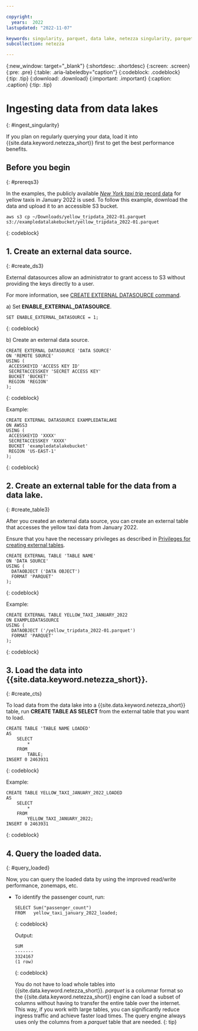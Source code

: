```yaml
---

copyright:
  years:  2022
lastupdated: "2022-11-07"

keywords: singularity, parquet, data lake, netezza singularity, parquet files, querying data
subcollection: netezza

---
```


{:new_window: target="_blank"}
{:shortdesc: .shortdesc}
{:screen: .screen}
{:pre: .pre}
{:table: .aria-labeledby="caption"}
{:codeblock: .codeblock}
{:tip: .tip}
{:download: .download}
{:important: .important}
{:caption: .caption}
{:tip: .tip}

# Ingesting data from data lakes
{: #ingest_singularity}

If you plan on regularly querying your data, load it into {{site.data.keyword.netezza_short}} first to get the best performance benefits.

## Before you begin
{: #prereqs3}

In the examples, the publicly available [*New York taxi trip* record data](https://www1.nyc.gov/site/tlc/about/tlc-trip-record-data.page) for yellow taxis in January 2022 is used. To follow this example, download the data and upload it to an accessible S3 bucket.

```
aws s3 cp ~/Downloads/yellow_tripdata_2022-01.parquet s3://exampledatalakebucket/yellow_tripdata_2022-01.parquet
```
{: codeblock}

## 1. Create an external data source.
{: #create_ds3}

External datasources allow an administrator to grant access to S3 without providing the keys directly to a user.

For more information, see [CREATE EXTERNAL DATASOURCE command](https://www.ibm.com/docs/en/netezza?topic=).

a) Set **ENABLE_EXTERNAL_DATASOURCE**.

   ```
   SET ENABLE_EXTERNAL_DATASOURCE = 1;
   ```
   {: codeblock}

b) Create an external data source.

   ```
   CREATE EXTERNAL DATASOURCE 'DATA SOURCE'
   ON 'REMOTE SOURCE'
   USING (
    ACCESSKEYID 'ACCESS KEY ID'
    SECRETACCESSKEY 'SECRET ACCESS KEY'
    BUCKET 'BUCKET'
    REGION 'REGION'
   );
   ```
   {: codeblock}

   Example:

   ```
   CREATE EXTERNAL DATASOURCE EXAMPLEDATALAKE 
   ON AWSS3 
   USING (
    ACCESSKEYID 'XXXX'
    SECRETACCESSKEY 'XXXX'
    BUCKET 'exampledatalakebucket'
    REGION 'US-EAST-1'
   );
   ```
   {: codeblock}

## 2. Create an external table for the data from a data lake.
{: #create_table3}

After you created an external data source, you can create an external table that accesses the yellow taxi data from January 2022.

Ensure that you have the necessary privileges as described in [Privileges for creating external tables](https://www.ibm.com/docs/en/netezza?topic=et-create-external-table-command-2).

```
CREATE EXTERNAL TABLE 'TABLE NAME'
ON 'DATA SOURCE'
USING ( 
  DATAOBJECT ('DATA OBJECT')
  FORMAT 'PARQUET' 
);
```
{: codeblock}

Example:

```
CREATE EXTERNAL TABLE YELLOW_TAXI_JANUARY_2022 
ON EXAMPLEDATASOURCE
USING ( 
  DATAOBJECT ('/yellow_tripdata_2022-01.parquet')
  FORMAT 'PARQUET' 
);
```
{: codeblock}

## 3. Load the data into {{site.data.keyword.netezza_short}}.
{: #create_cts}

To load data from the data lake into a {{site.data.keyword.netezza_short}} table, run **CREATE TABLE AS SELECT** from the external table that you want to load.

```
CREATE TABLE 'TABLE NAME LOADED'
AS
    SELECT
        * 
    FROM
        TABLE;
INSERT 0 2463931
```
{: codeblock}

Example:

```
CREATE TABLE YELLOW_TAXI_JANUARY_2022_LOADED 
AS
    SELECT
        * 
    FROM
        YELLOW_TAXI_JANUARY_2022;
INSERT 0 2463931
```
{: codeblock}

## 4. Query the loaded data.
{: #query_loaded}

Now, you can query the loaded data by using the improved read/write performance, zonemaps, etc.

- To identify the passenger count, run:

   ```
   SELECT Sum("passenger_count")
   FROM   yellow_taxi_january_2022_loaded;
   ```
   {: codeblock} 

   Output:

   ```
   SUM
   -------
   3324167
   (1 row)
   ```
   {: codeblock}


    You do not have to load whole tables into {{site.data.keyword.netezza_short}}. *parquet* is a columnar format so the {{site.data.keyword.netezza_short}} engine can load a subset of columns without having to transfer the entire table over the internet. This way, if you work with large tables, you can significantly reduce ingress traffic and achieve faster load times. The query engine always uses only the columns from a *parquet* table that are needed.
    {: tip}
